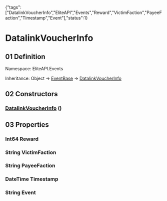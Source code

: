 {"tags":["DatalinkVoucherInfo","EliteAPI","Events","Reward","VictimFaction","PayeeFaction","Timestamp","Event"],"status":1}

# DatalinkVoucherInfo

## 01 Definition

Namespace: <span class='code'>EliteAPI.Events</span>

Inheritance: <span class='code'>Object</span> → <span class='code'>[EventBase](../../EliteAPI/Events/EventBase.html)</span> → <span class='code'>[DatalinkVoucherInfo](../../EliteAPI/Events/DatalinkVoucherInfo.html)</span>

## 02 Constructors

### <span class='code'>[DatalinkVoucherInfo](../../EliteAPI/Events/DatalinkVoucherInfo.html)</span> ()

## 03 Properties

### <span class='code'>Int64</span> Reward

### <span class='code'>String</span> VictimFaction

### <span class='code'>String</span> PayeeFaction

### <span class='code'>DateTime</span> Timestamp

### <span class='code'>String</span> Event

